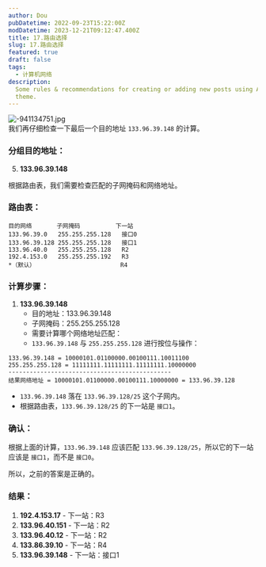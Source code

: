 ```yaml
---
author: Dou
pubDatetime: 2022-09-23T15:22:00Z
modDatetime: 2023-12-21T09:12:47.400Z
title: 17.路由选择
slug: 17.路由选择
featured: true
draft: false
tags:
  - 计算机网络
description:
  Some rules & recommendations for creating or adding new posts using AstroPaper
  theme.
---
```


![-941134751.jpg](https://cdn.nlark.com/yuque/0/2024/jpeg/38733028/1717837579582-18f62624-7932-47c5-bb16-78b87bd22bc2.jpeg#averageHue=%23f0f0f0&from=url&id=RHQMP&originHeight=2400&originWidth=1080&originalType=binary&ratio=1&rotation=0&showTitle=false&size=413889&status=done&style=none&title=)<br />我们再仔细检查一下最后一个目的地址 `133.96.39.148` 的计算。

### 分组目的地址：

5. **133.96.39.148**

根据路由表，我们需要检查匹配的子网掩码和网络地址。

### 路由表：

```
目的网络       子网掩码          下一站
133.96.39.0   255.255.255.128   接口0
133.96.39.128 255.255.255.128   接口1
133.96.40.0   255.255.255.128   R2
192.4.153.0   255.255.255.192   R3
*（默认）                        R4
```

### 计算步骤：

1. **133.96.39.148** 
   -  目的地址：133.96.39.148 
   -  子网掩码：255.255.255.128 
   -  需要计算哪个网络地址匹配： 
   -  `133.96.39.148` 与 `255.255.255.128` 进行按位与操作： 
```
133.96.39.148 = 10000101.01100000.00100111.10011100
255.255.255.128 = 11111111.11111111.11111111.10000000
----------------------------------------------
结果网络地址 = 10000101.01100000.00100111.10000000 = 133.96.39.128
```
 

   -  `133.96.39.148` 落在 `133.96.39.128/25` 这个子网内。 
   -  根据路由表，`133.96.39.128/25` 的下一站是 `接口1`。 

### 确认：

根据上面的计算，`133.96.39.148` 应该匹配 `133.96.39.128/25`，所以它的下一站应该是 `接口1`，而不是 `接口0`。

所以，之前的答案是正确的。

### 结果：

1. **192.4.153.17** - 下一站：R3
2. **133.96.40.151** - 下一站：R2
3. **133.96.40.12** - 下一站：R2
4. **133.86.39.10** - 下一站：R4
5. **133.96.39.148** - 下一站：接口1

